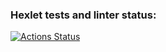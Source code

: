 ### Hexlet tests and linter status:
[![Actions Status](https://github.com/panzzyr/layout-designer-project-lvl1/workflows/hexlet-check/badge.svg)](https://github.com/panzzyr/layout-designer-project-lvl1/actions)
